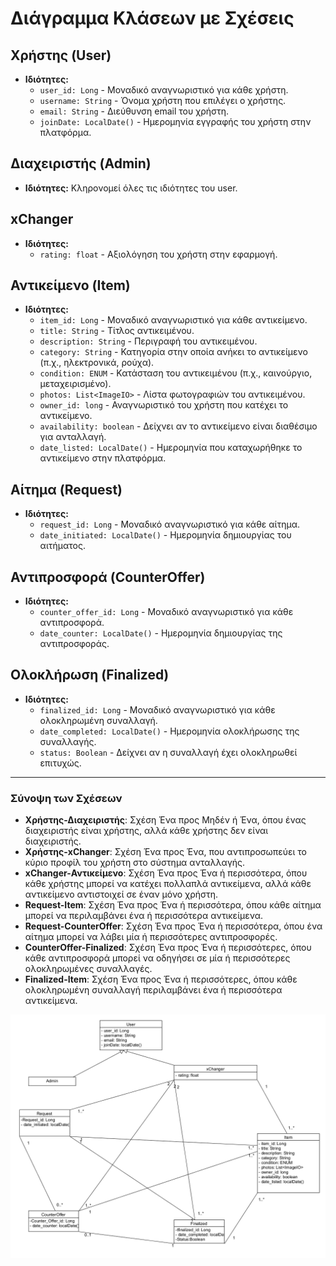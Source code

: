 # Διάγραμμα Κλάσεων με Σχέσεις

## Χρήστης (User)
- **Ιδιότητες:**
  - `user_id: Long` - Μοναδικό αναγνωριστικό για κάθε χρήστη.
  - `username: String` - Όνομα χρήστη που επιλέγει ο χρήστης.
  - `email: String` - Διεύθυνση email του χρήστη.
  - `joinDate: LocalDate()` - Ημερομηνία εγγραφής του χρήστη στην πλατφόρμα.

## Διαχειριστής (Admin)
- **Ιδιότητες:** Κληρονομεί όλες τις ιδιότητες του user.

## xChanger
- **Ιδιότητες:**
  - `rating: float` - Αξιολόγηση του χρήστη στην εφαρμογή.

## Αντικείμενο (Item)
- **Ιδιότητες:**
  - `item_id: Long` - Μοναδικό αναγνωριστικό για κάθε αντικείμενο.
  - `title: String` - Τίτλος αντικειμένου.
  - `description: String` - Περιγραφή του αντικειμένου.
  - `category: String` - Κατηγορία στην οποία ανήκει το αντικείμενο (π.χ., ηλεκτρονικά, ρούχα).
  - `condition: ENUM` - Κατάσταση του αντικειμένου (π.χ., καινούργιο, μεταχειρισμένο).
  - `photos: List<ImageIO>` - Λίστα φωτογραφιών του αντικειμένου.
  - `owner_id: long` - Αναγνωριστικό του χρήστη που κατέχει το αντικείμενο.
  - `availability: boolean` - Δείχνει αν το αντικείμενο είναι διαθέσιμο για ανταλλαγή.
  - `date_listed: LocalDate()` - Ημερομηνία που καταχωρήθηκε το αντικείμενο στην πλατφόρμα.

## Αίτημα (Request)
- **Ιδιότητες:**
  - `request_id: Long` - Μοναδικό αναγνωριστικό για κάθε αίτημα.
  - `date_initiated: LocalDate()` - Ημερομηνία δημιουργίας του αιτήματος.

## Αντιπροσφορά (CounterOffer)
- **Ιδιότητες:**
  - `counter_offer_id: Long` - Μοναδικό αναγνωριστικό για κάθε αντιπροσφορά.
  - `date_counter: LocalDate()` - Ημερομηνία δημιουργίας της αντιπροσφοράς.

## Ολοκλήρωση (Finalized)
- **Ιδιότητες:**
  - `finalized_id: Long` - Μοναδικό αναγνωριστικό για κάθε ολοκληρωμένη συναλλαγή.
  - `date_completed: LocalDate()` - Ημερομηνία ολοκλήρωσης της συναλλαγής.
  - `status: Boolean` - Δείχνει αν η συναλλαγή έχει ολοκληρωθεί επιτυχώς.

---

### Σύνοψη των Σχέσεων
- **Χρήστης-Διαχειριστής**: Σχέση Ένα προς Μηδέν ή Ένα, όπου ένας διαχειριστής είναι χρήστης, αλλά κάθε χρήστης δεν είναι διαχειριστής.
- **Χρήστης-xChanger**: Σχέση Ένα προς Ένα, που αντιπροσωπεύει το κύριο προφίλ του χρήστη στο σύστημα ανταλλαγής.
- **xChanger-Αντικείμενο**: Σχέση Ένα προς Ένα ή περισσότερα, όπου κάθε χρήστης μπορεί να κατέχει πολλαπλά αντικείμενα, αλλά κάθε αντικείμενο αντιστοιχεί σε έναν μόνο χρήστη.
- **Request-Item**: Σχέση Ένα προς Ένα ή περισσότερα, όπου κάθε αίτημα μπορεί να περιλαμβάνει ένα ή περισσότερα αντικείμενα.
- **Request-CounterOffer**: Σχέση Ένα προς Ένα ή περισσότερα, όπου ένα αίτημα μπορεί να λάβει μία ή περισσότερες αντιπροσφορές.
- **CounterOffer-Finalized**: Σχέση Ένα προς Ένα ή περισσότερες, όπου κάθε αντιπροσφορά μπορεί να οδηγήσει σε μία ή περισσότερες ολοκληρωμένες συναλλαγές.
- **Finalized-Item**: Σχέση Ένα προς Ένα ή περισσότερες, όπου κάθε ολοκληρωμένη συναλλαγή περιλαμβάνει ένα ή περισσότερα αντικείμενα.

![Διάγραμμα περιπτώσεων χρήσης](uml/requirements/class_relations.png)